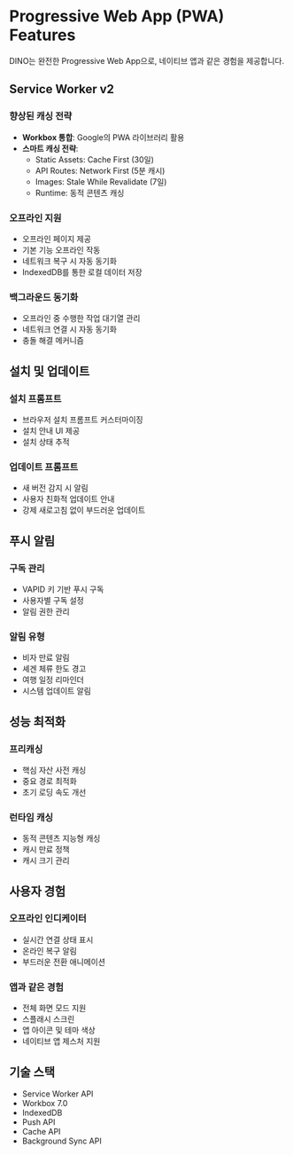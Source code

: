 # Progressive Web App (PWA) Features

DINO는 완전한 Progressive Web App으로, 네이티브 앱과 같은 경험을 제공합니다.

## Service Worker v2

### 향상된 캐싱 전략

- **Workbox 통합**: Google의 PWA 라이브러리 활용
- **스마트 캐싱 전략**:
  - Static Assets: Cache First (30일)
  - API Routes: Network First (5분 캐시)
  - Images: Stale While Revalidate (7일)
  - Runtime: 동적 콘텐츠 캐싱

### 오프라인 지원

- 오프라인 페이지 제공
- 기본 기능 오프라인 작동
- 네트워크 복구 시 자동 동기화
- IndexedDB를 통한 로컬 데이터 저장

### 백그라운드 동기화

- 오프라인 중 수행한 작업 대기열 관리
- 네트워크 연결 시 자동 동기화
- 충돌 해결 메커니즘

## 설치 및 업데이트

### 설치 프롬프트

- 브라우저 설치 프롬프트 커스터마이징
- 설치 안내 UI 제공
- 설치 상태 추적

### 업데이트 프롬프트

- 새 버전 감지 시 알림
- 사용자 친화적 업데이트 안내
- 강제 새로고침 없이 부드러운 업데이트

## 푸시 알림

### 구독 관리

- VAPID 키 기반 푸시 구독
- 사용자별 구독 설정
- 알림 권한 관리

### 알림 유형

- 비자 만료 알림
- 셰겐 체류 한도 경고
- 여행 일정 리마인더
- 시스템 업데이트 알림

## 성능 최적화

### 프리캐싱

- 핵심 자산 사전 캐싱
- 중요 경로 최적화
- 초기 로딩 속도 개선

### 런타임 캐싱

- 동적 콘텐츠 지능형 캐싱
- 캐시 만료 정책
- 캐시 크기 관리

## 사용자 경험

### 오프라인 인디케이터

- 실시간 연결 상태 표시
- 온라인 복구 알림
- 부드러운 전환 애니메이션

### 앱과 같은 경험

- 전체 화면 모드 지원
- 스플래시 스크린
- 앱 아이콘 및 테마 색상
- 네이티브 앱 제스처 지원

## 기술 스택

- Service Worker API
- Workbox 7.0
- IndexedDB
- Push API
- Cache API
- Background Sync API

